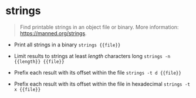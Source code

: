 # strings
> Find printable strings in an object file or binary.
> More information: <https://manned.org/strings>.

- Print all strings in a binary
`strings {{file}}`

- Limit results to strings at least *length* characters long
`strings -n {{length}} {{file}}`

- Prefix each result with its offset within the file
`strings -t d {{file}}`

- Prefix each result with its offset within the file in hexadecimal
`strings -t x {{file}}`
